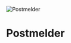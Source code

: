 ![Postmelder](https://images.efulfilment.de/get_image/?t=32EFF5513533100089E7031593C045FC)

# Postmelder
